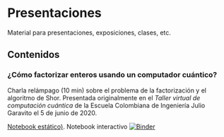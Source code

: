 # Presentaciones
Material para presentaciones, exposiciones, clases, etc.

## Contenidos

### ¿Cómo factorizar enteros usando un computador cuántico? 
Charla relámpago (10 min) sobre el problema de la factorización y el algoritmo de Shor. Presentada originalmente en el *Taller virtual de computación cuántica* de la Escuela Colombiana de Ingeniería Julio Garavito el 5 de junio de 2020. 

[Notebook estático)](https://htmlpreview.github.io/?https://github.com/sergio-tello/presentaciones/blob/master/Shor/shor_050620.html). Notebook interactivo [![Binder](https://mybinder.org/badge_logo.svg)](https://mybinder.org/v2/gh/sergio-tello/presentaciones/master)
